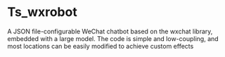 # Ts_wxrobot
A JSON file-configurable WeChat chatbot based on the wxchat library, embedded with a large model. The code is simple and low-coupling, and most locations can be easily modified to achieve custom effects
